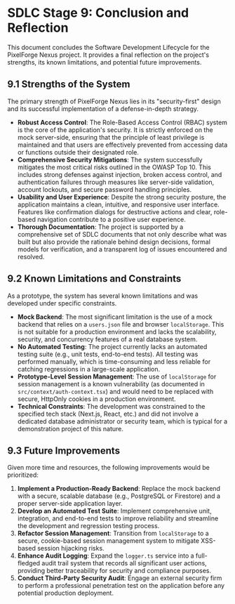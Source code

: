 # SDLC Stage 9: Conclusion and Reflection

This document concludes the Software Development Lifecycle for the PixelForge Nexus project. It provides a final reflection on the project's strengths, its known limitations, and potential future improvements.

## 9.1 Strengths of the System

The primary strength of PixelForge Nexus lies in its "security-first" design and its successful implementation of a defense-in-depth strategy.

-   **Robust Access Control**: The Role-Based Access Control (RBAC) system is the core of the application's security. It is strictly enforced on the mock server-side, ensuring that the principle of least privilege is maintained and that users are effectively prevented from accessing data or functions outside their designated role.
-   **Comprehensive Security Mitigations**: The system successfully mitigates the most critical risks outlined in the OWASP Top 10. This includes strong defenses against injection, broken access control, and authentication failures through measures like server-side validation, account lockouts, and secure password handling principles.
-   **Usability and User Experience**: Despite the strong security posture, the application maintains a clean, intuitive, and responsive user interface. Features like confirmation dialogs for destructive actions and clear, role-based navigation contribute to a positive user experience.
-   **Thorough Documentation**: The project is supported by a comprehensive set of SDLC documents that not only describe what was built but also provide the rationale behind design decisions, formal models for verification, and a transparent log of issues encountered and resolved.

## 9.2 Known Limitations and Constraints

As a prototype, the system has several known limitations and was developed under specific constraints.

-   **Mock Backend**: The most significant limitation is the use of a mock backend that relies on a `users.json` file and browser `localStorage`. This is not suitable for a production environment and lacks the scalability, security, and concurrency features of a real database system.
-   **No Automated Testing**: The project currently lacks an automated testing suite (e.g., unit tests, end-to-end tests). All testing was performed manually, which is time-consuming and less reliable for catching regressions in a large-scale application.
-   **Prototype-Level Session Management**: The use of `localStorage` for session management is a known vulnerability (as documented in `src/context/auth-context.tsx`) and would need to be replaced with secure, HttpOnly cookies in a production environment.
-   **Technical Constraints**: The development was constrained to the specified tech stack (Next.js, React, etc.) and did not involve a dedicated database administrator or security team, which is typical for a demonstration project of this nature.

## 9.3 Future Improvements

Given more time and resources, the following improvements would be prioritized:

1.  **Implement a Production-Ready Backend**: Replace the mock backend with a secure, scalable database (e.g., PostgreSQL or Firestore) and a proper server-side application layer.
2.  **Develop an Automated Test Suite**: Implement comprehensive unit, integration, and end-to-end tests to improve reliability and streamline the development and regression testing process.
3.  **Refactor Session Management**: Transition from `localStorage` to a secure, cookie-based session management system to mitigate XSS-based session hijacking risks.
4.  **Enhance Audit Logging**: Expand the `logger.ts` service into a full-fledged audit trail system that records all significant user actions, providing better traceability for security and compliance purposes.
5.  **Conduct Third-Party Security Audit**: Engage an external security firm to perform a professional penetration test on the application before any potential production deployment.
